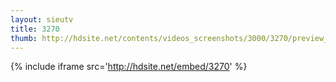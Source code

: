 ```yaml
---
layout: sieutv
title: 3270
thumb: http://hdsite.net/contents/videos_screenshots/3000/3270/preview_360p.mp4.jpg
---
```

{% include iframe src='http://hdsite.net/embed/3270' %}
 
